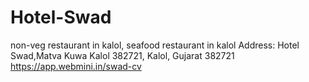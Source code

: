 # Hotel-Swad
 non-veg restaurant in kalol, seafood restaurant in kalol 
Address: Hotel Swad,Matva Kuwa Kalol 382721, Kalol, Gujarat 382721
https://app.webmini.in/swad-cv
